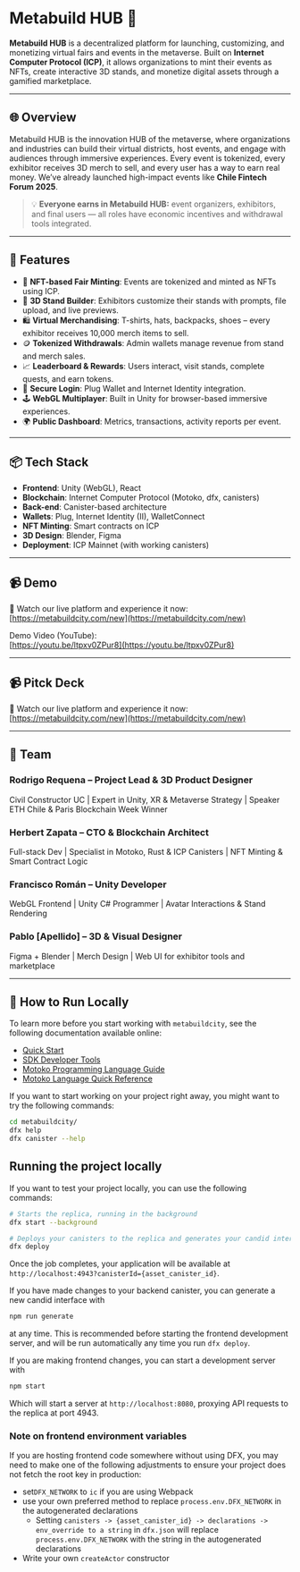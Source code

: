 # Metabuild HUB 🚀

**Metabuild HUB** is a decentralized platform for launching, customizing, and monetizing virtual fairs and events in the metaverse. Built on **Internet Computer Protocol (ICP)**, it allows organizations to mint their events as NFTs, create interactive 3D stands, and monetize digital assets through a gamified marketplace.

---

## 🌐 Overview

Metabuild HUB is the innovation HUB of the metaverse, where organizations and industries can build their virtual districts, host events, and engage with audiences through immersive experiences. Every event is tokenized, every exhibitor receives 3D merch to sell, and every user has a way to earn real money. We’ve already launched high-impact events like **Chile Fintech Forum 2025**.

> 💡 **Everyone earns in Metabuild HUB:** event organizers, exhibitors, and final users — all roles have economic incentives and withdrawal tools integrated.

---

## 🧩 Features

- 🎪 **NFT-based Fair Minting**: Events are tokenized and minted as NFTs using ICP.
- 🧱 **3D Stand Builder**: Exhibitors customize their stands with prompts, file upload, and live previews.
- 🛍️ **Virtual Merchandising**: T-shirts, hats, backpacks, shoes – every exhibitor receives 10,000 merch items to sell.
- 🪙 **Tokenized Withdrawals**: Admin wallets manage revenue from stand and merch sales.
- 📈 **Leaderboard & Rewards**: Users interact, visit stands, complete quests, and earn tokens.
- 🔐 **Secure Login**: Plug Wallet and Internet Identity integration.
- 🕹️ **WebGL Multiplayer**: Built in Unity for browser-based immersive experiences.
- 🌍 **Public Dashboard**: Metrics, transactions, activity reports per event.

---

## 📦 Tech Stack

- **Frontend**: Unity (WebGL), React
- **Blockchain**: Internet Computer Protocol (Motoko, dfx, canisters)
- **Back-end**: Canister-based architecture
- **Wallets**: Plug, Internet Identity (II), WalletConnect
- **NFT Minting**: Smart contracts on ICP
- **3D Design**: Blender, Figma
- **Deployment**: ICP Mainnet (with working canisters)

---

## 📹 Demo

🎥 Watch our live platform and experience it now:  
[https://metabuildcity.com/new](https://metabuildcity.com/new)

Demo Video (YouTube):  
[https://youtu.be/ltpxv0ZPur8](https://youtu.be/ltpxv0ZPur8)

---

## 📹 Pitck Deck

🎥 Watch our live platform and experience it now:  
[https://metabuildcity.com/new](https://metabuildcity.com/new)

---

## 👥 Team

### Rodrigo Requena – Project Lead & 3D Product Designer  
Civil Constructor UC | Expert in Unity, XR & Metaverse Strategy | Speaker ETH Chile & Paris Blockchain Week Winner

### Herbert Zapata – CTO & Blockchain Architect  
Full-stack Dev | Specialist in Motoko, Rust & ICP Canisters | NFT Minting & Smart Contract Logic

### Francisco Román – Unity Developer  
WebGL Frontend | Unity C# Programmer | Avatar Interactions & Stand Rendering

### Pablo [Apellido] – 3D & Visual Designer  
Figma + Blender | Merch Design | Web UI for exhibitor tools and marketplace

---

## 🧪 How to Run Locally

To learn more before you start working with `metabuildcity`, see the following documentation available online:

- [Quick Start](https://internetcomputer.org/docs/current/developer-docs/setup/deploy-locally)
- [SDK Developer Tools](https://internetcomputer.org/docs/current/developer-docs/setup/install)
- [Motoko Programming Language Guide](https://internetcomputer.org/docs/current/motoko/main/motoko)
- [Motoko Language Quick Reference](https://internetcomputer.org/docs/current/motoko/main/language-manual)

If you want to start working on your project right away, you might want to try the following commands:

```bash
cd metabuildcity/
dfx help
dfx canister --help
```

## Running the project locally

If you want to test your project locally, you can use the following commands:

```bash
# Starts the replica, running in the background
dfx start --background

# Deploys your canisters to the replica and generates your candid interface
dfx deploy
```

Once the job completes, your application will be available at `http://localhost:4943?canisterId={asset_canister_id}`.

If you have made changes to your backend canister, you can generate a new candid interface with

```bash
npm run generate
```

at any time. This is recommended before starting the frontend development server, and will be run automatically any time you run `dfx deploy`.

If you are making frontend changes, you can start a development server with

```bash
npm start
```

Which will start a server at `http://localhost:8080`, proxying API requests to the replica at port 4943.

### Note on frontend environment variables

If you are hosting frontend code somewhere without using DFX, you may need to make one of the following adjustments to ensure your project does not fetch the root key in production:

- set`DFX_NETWORK` to `ic` if you are using Webpack
- use your own preferred method to replace `process.env.DFX_NETWORK` in the autogenerated declarations
  - Setting `canisters -> {asset_canister_id} -> declarations -> env_override to a string` in `dfx.json` will replace `process.env.DFX_NETWORK` with the string in the autogenerated declarations
- Write your own `createActor` constructor
